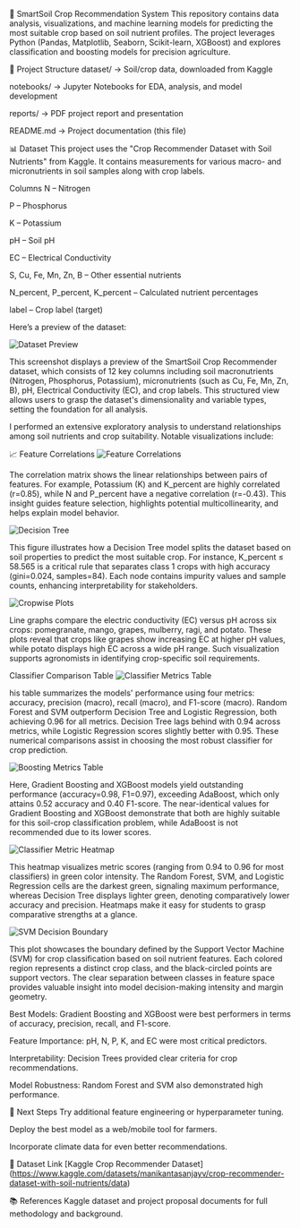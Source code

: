 🌱 SmartSoil Crop Recommendation System
This repository contains data analysis, visualizations, and machine learning models for predicting the most suitable crop based on soil nutrient profiles.
The project leverages Python (Pandas, Matplotlib, Seaborn, Scikit-learn, XGBoost) and explores classification and boosting models for precision agriculture.

📂 Project Structure
dataset/ → Soil/crop data, downloaded from Kaggle

notebooks/ → Jupyter Notebooks for EDA, analysis, and model development

reports/ → PDF project report and presentation

README.md → Project documentation (this file)

📊 Dataset
This project uses the "Crop Recommender Dataset with Soil Nutrients" from Kaggle.
It contains measurements for various macro- and micronutrients in soil samples along with crop labels.

Columns
N – Nitrogen

P – Phosphorus

K – Potassium

pH – Soil pH

EC – Electrical Conductivity

S, Cu, Fe, Mn, Zn, B – Other essential nutrients

N_percent, P_percent, K_percent – Calculated nutrient percentages

label – Crop label (target)

Here’s a preview of the dataset:

![Dataset Preview](dataset_preview.png)

This screenshot displays a preview of the SmartSoil Crop Recommender dataset, which consists of 12 key columns including soil macronutrients (Nitrogen, Phosphorus, Potassium), micronutrients (such as Cu, Fe, Mn, Zn, B), pH, Electrical Conductivity (EC), and crop labels. This structured view allows users to grasp the dataset's dimensionality and variable types, setting the foundation for all analysis.

I performed an extensive exploratory analysis to understand relationships among soil nutrients and crop suitability. Notable visualizations include:

📈 Feature Correlations
![Feature Correlations](feature_corr.png)

The correlation matrix shows the linear relationships between pairs of features. For example, Potassium (K) and K_percent are highly correlated (r=0.85), while N and P_percent have a negative correlation (r=-0.43). This insight guides feature selection, highlights potential multicollinearity, and helps explain model behavior.

![Decision Tree](ds_tree.png)

This figure illustrates how a Decision Tree model splits the dataset based on soil properties to predict the most suitable crop. For instance, K_percent ≤ 58.565 is a critical rule that separates class 1 crops with high accuracy (gini=0.024, samples=84). Each node contains impurity values and sample counts, enhancing interpretability for stakeholders.

![Cropwise Plots](crop_wise.png)

Line graphs compare the electric conductivity (EC) versus pH across six crops: pomegranate, mango, grapes, mulberry, ragi, and potato. These plots reveal that crops like grapes show increasing EC at higher pH values, while potato displays high EC across a wide pH range. Such visualization supports agronomists in identifying crop-specific soil requirements.

Classifier Comparison Table
![Classifier Metrics Table](class_met.png)

his table summarizes the models' performance using four metrics: accuracy, precision (macro), recall (macro), and F1-score (macro). Random Forest and SVM outperform Decision Tree and Logistic Regression, both achieving 0.96 for all metrics. Decision Tree lags behind with 0.94 across metrics, while Logistic Regression scores slightly better with 0.95. These numerical comparisons assist in choosing the most robust classifier for crop prediction.

![Boosting Metrics Table](boot_met.pmg)

Here, Gradient Boosting and XGBoost models yield outstanding performance (accuracy=0.98, F1=0.97), exceeding AdaBoost, which only attains 0.52 accuracy and 0.40 F1-score. The near-identical values for Gradient Boosting and XGBoost demonstrate that both are highly suitable for this soil-crop classification problem, while AdaBoost is not recommended due to its lower scores.

![Classifier Metric Heatmap](class_heatmap.png)

This heatmap visualizes metric scores (ranging from 0.94 to 0.96 for most classifiers) in green color intensity. The Random Forest, SVM, and Logistic Regression cells are the darkest green, signaling maximum performance, whereas Decision Tree displays lighter green, denoting comparatively lower accuracy and precision. Heatmaps make it easy for students to grasp comparative strengths at a glance.

![SVM Decision Boundary](svm.png)

This plot showcases the boundary defined by the Support Vector Machine (SVM) for crop classification based on soil nutrient features. Each colored region represents a distinct crop class, and the black-circled points are support vectors. The clear separation between classes in feature space provides valuable insight into model decision-making intensity and margin geometry.

Best Models: Gradient Boosting and XGBoost were best performers in terms of accuracy, precision, recall, and F1-score.

Feature Importance: pH, N, P, K, and EC were most critical predictors.

Interpretability: Decision Trees provided clear criteria for crop recommendations.

Model Robustness: Random Forest and SVM also demonstrated high performance.

🚦 Next Steps
Try additional feature engineering or hyperparameter tuning.

Deploy the best model as a web/mobile tool for farmers.

Incorporate climate data for even better recommendations.

📎 Dataset Link
[Kaggle Crop Recommender Dataset] (https://www.kaggle.com/datasets/manikantasanjayv/crop-recommender-dataset-with-soil-nutrients/data)

📚 References
Kaggle dataset and project proposal documents for full methodology and background.

